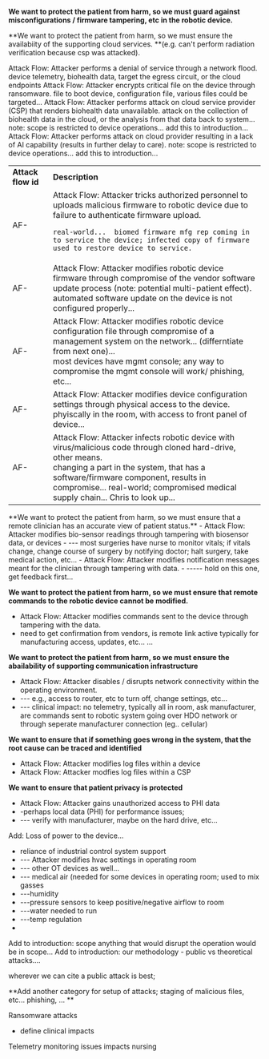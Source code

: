 **We want to protect the patient from harm, so we must guard against misconfigurations / firmware tampering, etc in the robotic device.**
<table>
<tr> <td> <b> Attack flow id </b> </td> <td> <b> Description </b> </td> </tr> 
<tr> <td> AF- </td> <td> Attack Flow: Attacker tricks authorized personnel to uploads malicious firmware to robotic device due to failure to authenticate firmware upload.  
<br>  

`real-world...  biomed firmware mfg rep coming in to service the device; infected copy of firmware used to restore device to service.`  </td> </tr>
<tr> <td> AF- </td> <td> Attack Flow: Attacker modifies robotic device firmware through compromise of the vendor software update process (note: potential multi-patient effect). 
<br>  automated software update on the device is not configured properly... </td> </tr>
<tr> <td> AF- </td> <td> Attack Flow: Attacker modifies robotic device configuration file through compromise of a management system on the network... (differntiate from next one)... 
<br>  most devices have mgmt console; any way to compromise the mgmt console will work/ phishing, etc... </td> </tr>
<tr> <td> AF- </td> <td> Attack Flow: Attacker modifies device configuration settings through physical access to the device. 
<br>   phyiscally in the room, with access to front panel of device... </td> </tr>
<tr> <td> AF- </td> <td> Attack Flow: Attacker infects robotic device with virus/malicious code through cloned hard-drive, other means. 
<br>   changing a part in the system, that has a software/firmware component, results in compromise... real-world; compromised medical supply chain... Chris to look up... </td> </tr>

**We want to protect the patient from harm, so we must ensure the availabiity of the supporting cloud services. **(e.g. can't perform radiation verification because csp was attacked). 
<tr> Attack Flow: Attacker performs a denial of service through a network flood. </tr>
<tr>       device telemetry, biohealth data, target the egress circuit, or the cloud endpoints</tr>
<tr> Attack Flow: Attacker encrypts critical file on the device through ransomware. </tr>
<tr>        file to boot device, configuration file, various files could be targeted... </tr>
<tr> Attack Flow: Attacker performs attack on cloud service provider (CSP) that renders biohealth data unavailable. </tr>
<tr>      attack on the collection of biohealth data in the cloud, or the analysis from that data back to system... </tr>
<tr>      note: scope is restricted to device operations... add this to introduction... </tr>
<tr> Attack Flow: Attacker performs attack on cloud provider resulting in a lack of AI capability (results in further delay to care). </tr>
<tr>      note: scope is restricted to device operations... add this to introduction... </tr>
<table>
**We want to protect the patient from harm, so we must ensure that a remote clinician has an accurate view of patient status.**
- Attack Flow: Attacker modifies bio-sensor readings through tampering with biosensor data, or devices
- --- most surgeries have nurse to monitor vitals; if vitals change, change course of surgery by notifying doctor; halt surgery, take medical action, etc... 
- Attack Flow: Attacker modifies notification messages meant for the clinician through tampering with data. 
- ----- hold on this one, get feedback first... 

**We want to protect the patient from harm, so we must ensure that remote commands to the robotic device cannot be modified.**
- Attack Flow: Attacker modifies commands sent to the device through tampering with the data. 
- need to get confirmation from vendors, is remote link active typically for manufacturing access, updates, etc... ... 

**We want to protect the patient from harm, so we must ensure the abailability of supporting communication infrastructure**
- Attack Flow: Attacker disables / disrupts network connectivity within the operating environment.
- --- e.g., access to router, etc to turn off, change settings, etc... 
- --- clinical impact: no telemetry, typically all in room, ask manufacturer, are commands sent to robotic system going over HDO network or through seperate manufacturer connection (eg.. cellular)  

**We want to ensure that if something goes wrong in the system, that the root cause can be traced and identified**
- Attack Flow: Attacker modifies log files within a device
- Attack Flow: Attacker modfies log files within a CSP

**We want to ensure that patient privacy is protected**
- Attack Flow: Attacker gains unauthorized access to PHI data
- -perhaps local data (PHI) for performance issues; 
- --- verify with manufacturer, maybe on the hard drive, etc... 

Add: Loss of power to the device... 
- reliance of industrial control system support
- --- Attacker modifies hvac settings in operating room
- --- other OT devices as well... 
- --- medical air (needed for some devices in operating room; used to mix gasses
- ---humidity 
- ---pressure sensors to keep positive/negative airflow to room
- ---water needed to run 
- ---temp regulation  
- 



Add to introduction: scope anything that would disrupt the operation would be in scope... 
Add to introduction: our methodology - public vs theoretical attacks.... 

wherever we can cite a public attack is best; 


**Add another category for setup of attacks; staging of malicious files, etc... phishing, ... **












Ransomware attacks
- define clinical impacts

Telemetry monitoring issues impacts nursing 




